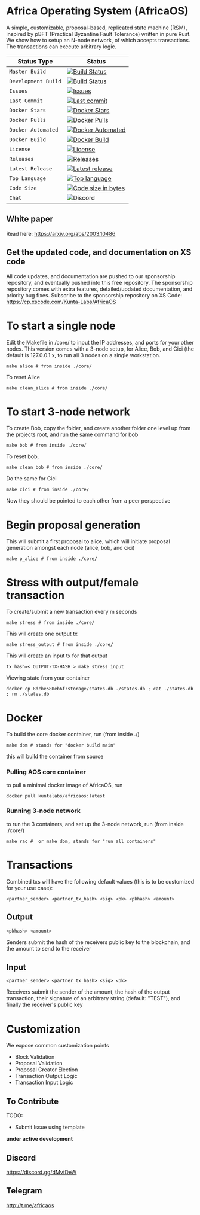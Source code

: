 # Africa Operating System (AfricaOS)
A simple, customizable, proposal-based, replicated state machine (RSM), inspired by pBFT (Practical Byzantine Fault Tolerance) written in pure Rust. We show how to setup an N-node network, of which accepts transactions. The transactions can execute arbitrary logic.

| Status Type | Status |
| --- | --- |
| `Master Build` | [![Build Status](https://travis-ci.org/kunta-labs/AfricaOS.svg?branch=master)](https://travis-ci.org/kunta-labs/AfricaOS) |
| `Development Build` | [![Build Status](https://travis-ci.org/kunta-labs/AfricaOS.svg?branch=development)](https://travis-ci.org/kunta-labs/AfricaOS) |
| `Issues` | [![Issues](https://img.shields.io/github/issues/kunta-labs/AfricaOS.svg)](https://github.com/kunta-labs/AfricaOS/issues) |
| `Last Commit` | [![Last commit](https://img.shields.io/github/last-commit/kunta-labs/AfricaOS.svg)](https://github.com/kunta-labs/AfricaOS/commits/master) |
| `Docker Stars` | [![Docker Stars](https://img.shields.io/docker/stars/kuntalabs/africaos.svg)](https://hub.docker.com/r/kuntalabs/africaos) |
| `Docker Pulls` | [![Docker Pulls](https://img.shields.io/docker/pulls/kuntalabs/africaos.svg)](https://hub.docker.com/r/kuntalabs/africaos) |
| `Docker Automated` | [![Docker Automated](https://img.shields.io/docker/cloud/automated/kuntalabs/africaos.svg)](https://hub.docker.com/r/kuntalabs/africaos) |
| `Docker Build` | [![Docker Build](https://img.shields.io/docker/cloud/build/kuntalabs/africaos.svg)](https://hub.docker.com/r/kuntalabs/africaos) |
| `License` | [![License](https://img.shields.io/badge/license-GPL-blue.svg)](https://github.com/kunta-labs/AfricaOS/blob/master/LICENSE) |
| `Releases` | [![Releases](https://img.shields.io/github/downloads/kunta-labs/AfricaOS/total.svg)](https://github.com/kunta-labs/AfricaOS/releases) |
| `Latest Release` | [![Latest release](https://img.shields.io/github/v/release/kunta-labs/AfricaOS.svg)](https://github.com/kunta-labs/AfricaOS/releases) |
| `Top Language` | [![Top language](https://img.shields.io/github/languages/top/kunta-labs/AfricaOS.svg)](https://github.com/kunta-labs/AfricaOS) |
| `Code Size` | [![Code size in bytes](https://img.shields.io/github/languages/code-size/kunta-labs/AfricaOS.svg)](https://github.com/kunta-labs/AfricaOS) |
| `Chat` | ![Discord](https://img.shields.io/discord/430502296699404308) |

## White paper
Read here: https://arxiv.org/abs/2003.10486

## Get the updated code, and documentation on XS code
All code updates, and documentation are pushed to our sponsorship repository, and eventually pushed into this free repository. The sponsorship repository comes with extra features, detailed/updated documentation, and priority bug fixes. Subscribe to the sponsorship repository on XS Code:
https://cp.xscode.com/Kunta-Labs/AfricaOS

# To start a single node
Edit the Makefile in /core/ to input the IP addresses, and ports for your other nodes. This version comes with a 3-node setup, for Alice, Bob, and Cici (the default is 127.0.0.1:x, to run all 3 nodes on a single workstation.
```
make alice # from inside ./core/
```

To reset Alice
```
make clean_alice # from inside ./core/
```

# To start 3-node network
To create Bob, copy the folder, and create another folder one level up from the projects root, and run the same command for bob
```
make bob # from inside ./core/
```

To reset bob,
```
make clean_bob # from inside ./core/
```

Do the same for Cici
```
make cici # from inside ./core/
```

Now they should be pointed to each other from a peer perspective

# Begin proposal generation
This will submit a first proposal to alice, which will initiate proposal generation amongst each node (alice, bob, and cici)
```
make p_alice # from inside ./core/
```

# Stress with output/female transaction
To create/submit a new transaction every m seconds
```
make stress # from inside ./core/
```

This will create one output tx
```
make stress_output # from inside ./core/
```

This will create an input tx for that output
```
tx_hash=< OUTPUT-TX-HASH > make stress_input
```

Viewing state from your container
```
docker cp 8dcbe580eb6f:storage/states.db ./states.db ; cat ./states.db ; rm ./states.db
```

# Docker
To build the core docker container, run (from inside ./)
```
make dbm # stands for "docker build main"
```

this will build the container from source

### Pulling AOS core container
to pull a minimal docker image of AfricaOS, run
```
docker pull kuntalabs/africaos:latest
```

### Running 3-node network
to run the 3 containers, and set up the 3-node network, run (from inside ./core/)
```
make rac #  or make dbm, stands for "run all containers"
```

# Transactions
Combined txs will have the following default values (this is to be customized for your use case):
```
<partner_sender> <partner_tx_hash> <sig> <pk> <pkhash> <amount>
```

## Output
```
<pkhash> <amount>
```

Senders submit the hash of the receivers public key to the blockchain, and the amount to send to the receiver

## Input
```
<partner_sender> <partner_tx_hash> <sig> <pk>
```
Receivers submit the sender of the amount, the hash of the output transaction, their signature of an arbitrary string (default: "TEST"), and finally the receiver's public key

# Customization
We expose common customization points
- Block Validation
- Proposal Validation
- Proposal Creator Election
- Transaction Output Logic
- Transaction Input Logic

## To Contribute
TODO:
- Submit Issue using template

**under active development**

## Discord
https://discord.gg/dMvtDeW

## Telegram
http://t.me/africaos
